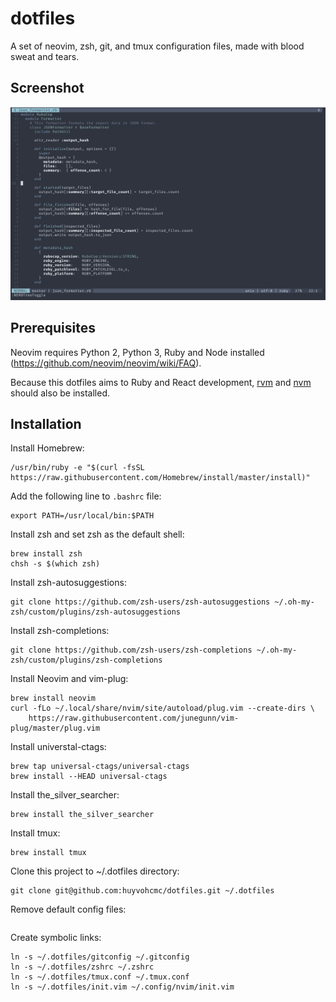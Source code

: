 # dotfiles

A set of neovim, zsh, git, and tmux configuration files, made with blood sweat and tears.

## Screenshot

![screenshot](screenshot.png)

## Prerequisites

Neovim requires Python 2, Python 3, Ruby and Node installed (https://github.com/neovim/neovim/wiki/FAQ).

Because this dotfiles aims to Ruby and React development, [rvm](https://rvm.io/) and [nvm](https://github.com/creationix/nvm) should also be installed.

## Installation

Install Homebrew:

```
/usr/bin/ruby -e "$(curl -fsSL https://raw.githubusercontent.com/Homebrew/install/master/install)"
```

Add the following line to `.bashrc` file:

```
export PATH=/usr/local/bin:$PATH
```

Install zsh and set zsh as the default shell:

```
brew install zsh
chsh -s $(which zsh)
```

Install zsh-autosuggestions:

```
git clone https://github.com/zsh-users/zsh-autosuggestions ~/.oh-my-zsh/custom/plugins/zsh-autosuggestions
```

Install zsh-completions:

```
git clone https://github.com/zsh-users/zsh-completions ~/.oh-my-zsh/custom/plugins/zsh-completions
```

Install Neovim and vim-plug:

```
brew install neovim
curl -fLo ~/.local/share/nvim/site/autoload/plug.vim --create-dirs \
    https://raw.githubusercontent.com/junegunn/vim-plug/master/plug.vim
```

Install universtal-ctags:

```
brew tap universal-ctags/universal-ctags
brew install --HEAD universal-ctags
```

Install the_silver_searcher:

```
brew install the_silver_searcher
```

Install tmux:

```
brew install tmux
```

Clone this project to ~/.dotfiles directory:

```
git clone git@github.com:huyvohcmc/dotfiles.git ~/.dotfiles
```

Remove default config files:

```
```

Create symbolic links:

```
ln -s ~/.dotfiles/gitconfig ~/.gitconfig
ln -s ~/.dotfiles/zshrc ~/.zshrc
ln -s ~/.dotfiles/tmux.conf ~/.tmux.conf
ln -s ~/.dotfiles/init.vim ~/.config/nvim/init.vim
```
